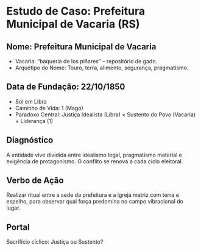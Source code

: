 # Estudo de Caso: Prefeitura Municipal de Vacaria (RS)

## Nome: Prefeitura Municipal de Vacaria
- Vacaria: “baqueria de los piñares” – repositório de gado.  
- Arquétipo do Nome: Touro, terra, alimento, segurança, pragmatismo.

## Data de Fundação: 22/10/1850
- Sol em Libra
- Caminho de Vida: 1 (Mago)
- Paradoxo Central: Justiça Idealista (Libra) × Sustento do Povo (Vacaria) × Liderança (1)

## Diagnóstico
A entidade vive dividida entre idealismo legal, pragmatismo material e exigência de protagonismo. O conflito se renova a cada ciclo eleitoral.

## Verbo de Ação
Realizar ritual entre a sede da prefeitura e a igreja matriz com terra e espelho, para observar qual força predomina no campo vibracional do lugar.

## Portal
Sacrifício cíclico: Justiça ou Sustento?
